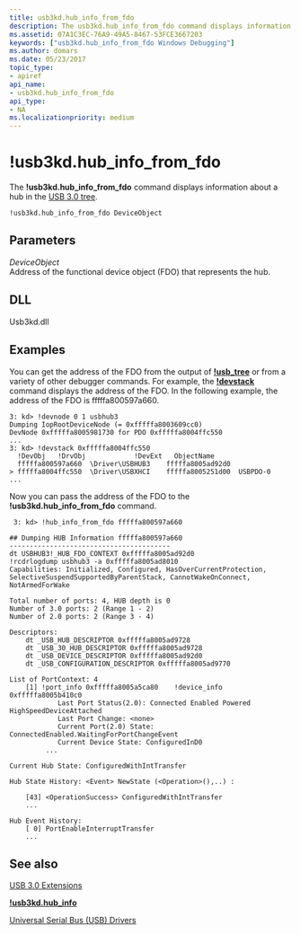 ```yaml
---
title: usb3kd.hub_info_from_fdo
description: The usb3kd.hub_info_from_fdo command displays information about a hub in the USB 3.0 tree.
ms.assetid: 07A1C3EC-76A9-49A5-8467-53FCE3667203
keywords: ["usb3kd.hub_info_from_fdo Windows Debugging"]
ms.author: domars
ms.date: 05/23/2017
topic_type:
- apiref
api_name:
- usb3kd.hub_info_from_fdo
api_type:
- NA
ms.localizationpriority: medium
---
```


# !usb3kd.hub\_info\_from\_fdo


The **!usb3kd.hub\_info\_from\_fdo** command displays information about a hub in the [USB 3.0 tree](usb-3-extensions.md#usb-3-tree).

```dbgcmd
!usb3kd.hub_info_from_fdo DeviceObject
```

## <span id="ddk__devobj_dbg"></span><span id="DDK__DEVOBJ_DBG"></span>Parameters


<span id="_______DeviceObject______"></span><span id="_______deviceobject______"></span><span id="_______DEVICEOBJECT______"></span> *DeviceObject*   
Address of the functional device object (FDO) that represents the hub.

## <span id="DLL"></span><span id="dll"></span>DLL


Usb3kd.dll

Examples
--------

You can get the address of the FDO from the output of [**!usb\_tree**](-usb3kd-usb-tree.md) or from a variety of other debugger commands. For example, the [**!devstack**](-devstack.md) command displays the address of the FDO. In the following example, the address of the FDO is fffffa800597a660.

```dbgcmd
3: kd> !devnode 0 1 usbhub3
Dumping IopRootDeviceNode (= 0xfffffa8003609cc0)
DevNode 0xfffffa8005981730 for PDO 0xfffffa8004ffc550
...
3: kd> !devstack 0xfffffa8004ffc550
  !DevObj   !DrvObj            !DevExt   ObjectName
  fffffa800597a660  \Driver\USBHUB3    fffffa8005ad92d0  
> fffffa8004ffc550  \Driver\USBXHCI    fffffa8005251d00  USBPDO-0
...
```

Now you can pass the address of the FDO to the **!usb3kd.hub\_info\_from\_fdo** command.

```dbgcmd
 3: kd> !hub_info_from_fdo fffffa800597a660

## Dumping HUB Information fffffa800597a660
----------------------------------------
dt USBHUB3!_HUB_FDO_CONTEXT 0xfffffa8005ad92d0
!rcdrlogdump usbhub3 -a 0xfffffa8005ad8010
Capabilities: Initialized, Configured, HasOverCurrentProtection, SelectiveSuspendSupportedByParentStack, CannotWakeOnConnect, NotArmedForWake

Total number of ports: 4, HUB depth is 0
Number of 3.0 ports: 2 (Range 1 - 2)
Number of 2.0 ports: 2 (Range 3 - 4)

Descriptors:
    dt _USB_HUB_DESCRIPTOR 0xfffffa8005ad9728
    dt _USB_30_HUB_DESCRIPTOR 0xfffffa8005ad9728
    dt _USB_DEVICE_DESCRIPTOR 0xfffffa8005ad92d0
    dt _USB_CONFIGURATION_DESCRIPTOR 0xfffffa8005ad9770

List of PortContext: 4
    [1] !port_info 0xfffffa8005a5ca80    !device_info 0xfffffa8005b410c0
            Last Port Status(2.0): Connected Enabled Powered HighSpeedDeviceAttached
            Last Port Change: <none>
            Current Port(2.0) State: ConnectedEnabled.WaitingForPortChangeEvent
            Current Device State: ConfiguredInD0
         ...

Current Hub State: ConfiguredWithIntTransfer

Hub State History: <Event> NewState (<Operation>(),..) :

    [43] <OperationSuccess> ConfiguredWithIntTransfer 
    ...

Hub Event History:
    [ 0] PortEnableInterruptTransfer
    ...
```

## <span id="see_also"></span>See also


[USB 3.0 Extensions](usb-3-extensions.md)

[**!usb3kd.hub\_info**](-usb3kd-hub-info.md)

[Universal Serial Bus (USB) Drivers](https://go.microsoft.com/fwlink/p?LinkID=227351)

 

 






